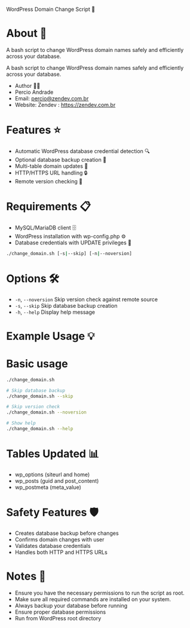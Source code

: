 WordPress Domain Change Script 🔄

# About 📝
A bash script to change WordPress domain names safely and efficiently across your database.

A bash script to change WordPress domain names safely and efficiently across your database.

- Author 👨‍💻
- Percio Andrade
- Email: percio@zendev.com.br
- Website: Zendev : https://zendev.com.br

# Features ⭐
- Automatic WordPress database credential detection 🔍
- Optional database backup creation 💾
- Multi-table domain updates 🔄
- HTTP/HTTPS URL handling 🔒
- Remote version checking 🔄

# Requirements 📋
- MySQL/MariaDB client 🗄️
- WordPress installation with wp-config.php ⚙️
- Database credentials with UPDATE privileges 🔑

```bash
./change_domain.sh [-s|--skip] [-n|--noversion]
```

# Options 🛠️
- `-n`, `--noversion`   Skip version check against remote source
- `-s`, `--skip`        Skip database backup creation
- `-h`, `--help`        Display help message

# Example Usage 💡

# Basic usage
```bash
./change_domain.sh

# Skip database backup
./change_domain.sh --skip

# Skip version check
./change_domain.sh --noversion

# Show help
./change_domain.sh --help
````

# Tables Updated 📊
- wp_options (siteurl and home)
- wp_posts (guid and post_content)
- wp_postmeta (meta_value)

# Safety Features 🛡️
- Creates database backup before changes
- Confirms domain changes with user
- Validates database credentials
- Handles both HTTP and HTTPS URLs

# Notes 📌
- Ensure you have the necessary permissions to run the script as root.
- Make sure all required commands are installed on your system.
- Always backup your database before running
- Ensure proper database permissions
- Run from WordPress root directory